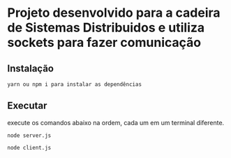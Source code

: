 
# Projeto desenvolvido para a cadeira de Sistemas Distribuidos e utiliza sockets para fazer comunicação

## Instalação
```
yarn ou npm i para instalar as dependências
```
## Executar
execute os comandos abaixo na ordem, cada um em um terminal diferente.
```
node server.js 
```
```
node client.js
```
